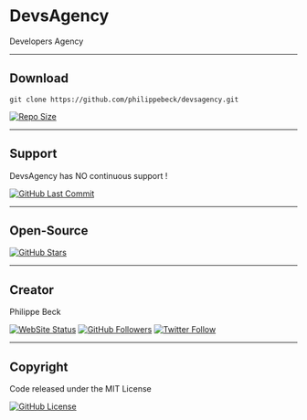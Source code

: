 # DevsAgency

Developers Agency

---

## Download

`git clone https://github.com/philippebeck/devsagency.git`  
  
[![Repo Size](https://img.shields.io/github/repo-size/devsagency/devsagency.svg?label=Repo+Size)](https://github.com/devsagency/devsagency/tree/master)

---

## Support

DevsAgency has NO continuous support !

[![GitHub Last Commit](https://img.shields.io/github/last-commit/devsagency/devsagency.svg?label=Last+Commit)](https://github.com/devsagency/devsagency/commits/master)

---

## Open-Source

[![GitHub Stars](https://img.shields.io/github/stars/devsagency/devsagency.svg?label=GitHub+:+DevsAgency+|+Stars)](https://github.com/devsagency/devsagency)

---

## Creator

Philippe Beck

[![WebSite Status](https://img.shields.io/website-up-down-green-red/https/philippebeck.net.svg?label=https://philippebeck.net)](https://philippebeck.net)
[![GitHub Followers](https://img.shields.io/github/followers/philippebeck.svg?label=GitHub+:+philippebeck+|+Followers)](https://github.com/philippebeck)
[![Twitter Follow](https://badgen.net/twitter/follow/ph_beck)](https://twitter.com/ph_beck)

---

## Copyright

Code released under the MIT License

[![GitHub License](https://img.shields.io/github/license/devsagency/devsagency.svg?label=License)](https://github.com/devsagency/devsagency/blob/master/LICENSE)

